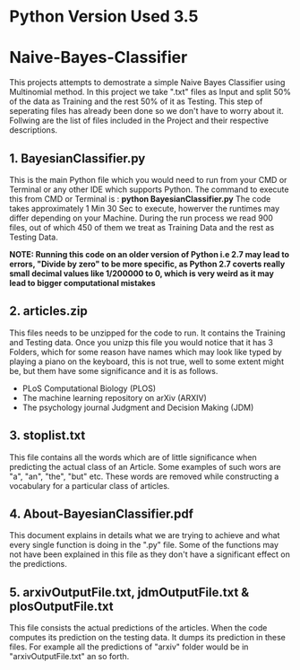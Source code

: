 # Python Version Used 3.5
# Naive-Bayes-Classifier
This projects attempts to demostrate a simple Naive Bayes Classifier using Multinomial method. In this project we take ".txt" files as Input and split 50% of the data as Training and the rest 50% of it as Testing. This step of seperating files has already been done so we don't have to worry about it. Follwing are the list of files included in the Project and their respective descriptions.

## 1. BayesianClassifier.py
This is the main Python file which you would need to run from your CMD or Terminal or any other IDE which supports Python. The command to execute this from CMD or Terminal is :
**python BayesianClassifier.py**
The code takes approximately 1 Min 30 Sec to execute, howerver the runtimes may differ depending on your Machine. During the run process we read 900 files, out of which 450 of them we treat as Training Data and the rest as Testing Data.

**NOTE: Running this code on an older version of Python i.e 2.7 may lead to errors, "Divide by zero" to be more specific, as Python 2.7 coverts really small decimal values like 1/200000 to 0, which is very weird as it may lead to bigger computational mistakes**

## 2. articles.zip
This files needs to be unzipped for the code to run. It contains the Training and Testing data. Once you unizp this file you would notice that it has 3 Folders, which for some reason have names which may look like typed by playing a piano on the keyboard, this is not true, well to some extent might be, but them have some significance and it is as follows.

* PLoS Computational Biology (PLOS)
* The machine learning repository on arXiv (ARXIV)
* The psychology journal Judgment and Decision Making (JDM)

## 3. stoplist.txt
This file contains all the words which are of little significance when predicting the actual class of an Article. Some examples of such  wors are "a", "an", "the", "but" etc. These words are removed while constructing a vocabulary for a particular class of articles.

## 4. About-BayesianClassifier.pdf
This document explains in details what we are trying to achieve and what every single function is doing in the ".py" file. Some of the functions may not have been explained in this file as they don't have a significant effect on the predictions.

## 5. arxivOutputFile.txt, jdmOutputFile.txt & plosOutputFile.txt
This file consists the actual predictions of the articles. When the code computes its prediction on the testing data. It dumps its prediction in these files. For example all the predictions of "arxiv" folder would be in "arxivOutputFile.txt" an so forth.
